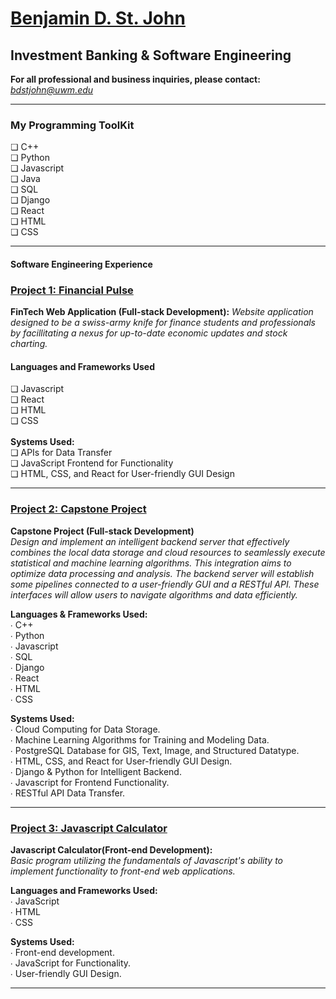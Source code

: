 # <a href="https://github.com/sanctusjack">Benjamin D. St. John</a> <br>

## Investment Banking & Software Engineering ## 

<p1><b>For all professional and business inquiries, please contact:</b><i> bdstjohn@uwm.edu</i></p1> <br>

<hr>

<h3>My Programming ToolKit</h3>
    ❏ C++ <br>
    ❏ Python <br>
    ❏ Javascript <br>
    ❏ Java  <br>
    ❏ SQL <br>
    ❏ Django <br>
    ❏ React <br>
    ❏ HTML <br> 
    ❏ CSS 
    
<hr>

#### Software Engineering Experience
### <a href="https://github.com/sanctusjack/Project-1-Financial-Pulse">Project 1: Financial Pulse</a>
<b>FinTech Web Application (Full-stack Development):</b> 
<i>Website application designed to be a swiss-army knife for finance students and professionals by facillitating a nexus for up-to-date economic updates and stock charting.</i>

<h4>Languages and Frameworks Used</h4>
    ❏ Javascript <br>
    ❏ React <br>
    ❏ HTML <br>
    ❏ CSS <br>
 <br>
  <b>Systems Used:</b> <br>
    ❏ APIs for Data Transfer <br>
    ❏ JavaScript Frontend for Functionality <br>
    ❏ HTML, CSS, and React for User-friendly GUI Design 

<hr>

### <a href="https://github.com/sanctusjack/Project-2-Algo-Data-ML">Project 2: Capstone Project</a>
<b>Capstone Project (Full-stack Development)</b> <br>
 <i>Design and implement an intelligent backend server that effectively combines the local data storage and cloud resources to seamlessly execute statistical and machine learning algorithms. This integration aims to optimize data processing and analysis. The backend server will establish some pipelines connected to a user-friendly GUI and a RESTful API. These interfaces will allow users to navigate algorithms and data efficiently.</i>

 <b>Languages & Frameworks Used:</b> <br>
  ∙ C++ <br>
  ∙ Python <br>
  ∙ Javascript <br>
  ∙ SQL <br>
  ∙ Django <br>
  ∙ React <br>
  ∙ HTML <br>
  ∙ CSS 

  <b>Systems Used:</b> <br>
    ∙ Cloud Computing for Data Storage. <br>
    ∙ Machine Learning Algorithms for Training and Modeling Data. <br>
    ∙ PostgreSQL Database for GIS, Text, Image, and Structured Datatype. <br>
    ∙ HTML, CSS, and React for User-friendly GUI Design. <br>
    ∙ Django & Python for Intelligent Backend. <br>
    ∙ Javascript for Frontend Functionality. <br>
    ∙ RESTful API Data Transfer.

<hr>

### <a href="https://github.com/sanctusjack/Project-3-Calculator">Project 3: Javascript Calculator</a>
<b>Javascript Calculator(Front-end Development):</b> <br>
<i>Basic program utilizing the fundamentals of Javascript's ability to implement functionality to front-end web applications.</i>

<b>Languages and Frameworks Used:</b> <br>
  ∙ JavaScript <br>
  ∙ HTML <br>
  ∙ CSS

  <b>Systems Used:</b> <br>
    ∙ Front-end development. <br>
    ∙ JavaScript for Functionality. <br>
    ∙ User-friendly GUI Design. 
    
<hr>
